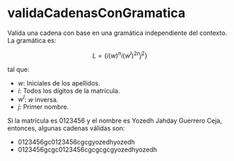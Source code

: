 # validaCadenasConGramatica

Valida una cadena con base en una gramática independiente del contexto. La gramática es:

$$ L = \{ i (w)^n i (w^I)^{2n} j^2 \} $$

tal que:

- $w$: Iniciales de los apellidos.
- $i$: Todos los dígitos de la matrícula.
- $w^I$: $w$ inversa.
- $j$: Primer nombre.

Si la matrícula es 0123456 y el nombre es Yozedh Jahday Guerrero Ceja, entonces, algunas cadenas válidas son:

- 0123456gc0123456cgcgyozedhyozedh
- 0123456gcgc0123456cgcgcgcgyozedhyozedh
